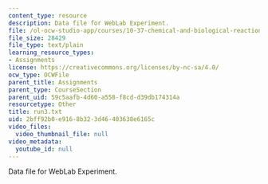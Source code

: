 ```yaml
---
content_type: resource
description: Data file for WebLab Experiment.
file: /ol-ocw-studio-app/courses/10-37-chemical-and-biological-reaction-engineering-spring-2007/2bff92b0e9168b323d46403638e6165c_run3.txt
file_size: 28429
file_type: text/plain
learning_resource_types:
- Assignments
license: https://creativecommons.org/licenses/by-nc-sa/4.0/
ocw_type: OCWFile
parent_title: Assignments
parent_type: CourseSection
parent_uid: 59c5aafb-4d60-a558-f8cd-d39db174314a
resourcetype: Other
title: run3.txt
uid: 2bff92b0-e916-8b32-3d46-403638e6165c
video_files:
  video_thumbnail_file: null
video_metadata:
  youtube_id: null
---
```

Data file for WebLab Experiment.